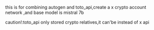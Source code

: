 this is for combining autogen and toto_api,create a x crypto account network ,and base model is mistral 7b

caution!:toto_api only stored crypto relatives,it can'be instead of x api
